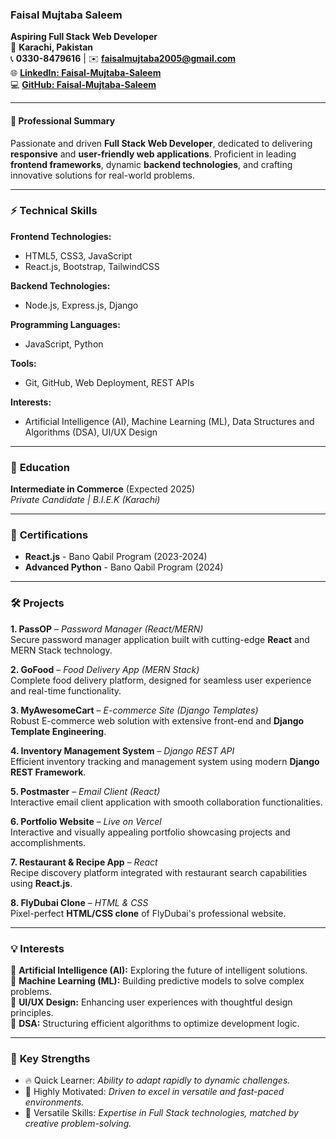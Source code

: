 ### Faisal Mujtaba Saleem
**Aspiring Full Stack Web Developer**  
📍 **Karachi, Pakistan**  
📞 **0330-8479616** | ✉️ **faisalmujtaba2005@gmail.com**  
🌐 **[LinkedIn: Faisal-Mujtaba-Saleem](https://www.linkedin.com/in/faisal-mujtaba-saleem/)**  
💻 **[GitHub: Faisal-Mujtaba-Saleem](https://github.com/Faisal-Mujtaba-Saleem)**  

---

#### 🚀 **Professional Summary**  
Passionate and driven **Full Stack Web Developer**, dedicated to delivering **responsive** and **user-friendly web applications**. Proficient in leading **frontend frameworks**, dynamic **backend technologies**, and crafting innovative solutions for real-world problems.

---

### ⚡ **Technical Skills**  
**Frontend Technologies:**  
- HTML5, CSS3, JavaScript  
- React.js, Bootstrap, TailwindCSS  

**Backend Technologies:**  
- Node.js, Express.js, Django  

**Programming Languages:**  
- JavaScript, Python  

**Tools:**  
- Git, GitHub, Web Deployment, REST APIs  

**Interests:**  
- Artificial Intelligence (AI), Machine Learning (ML), Data Structures and Algorithms (DSA), UI/UX Design  

---

### 🌟 **Education**  
**Intermediate in Commerce** (Expected 2025)  
_Private Candidate | B.I.E.K (Karachi)_  

---

### 📜 **Certifications**  
- **React.js** - Bano Qabil Program (2023-2024)  
- **Advanced Python** - Bano Qabil Program (2024)  

---

### 🛠️ **Projects**  
**1. PassOP** – _Password Manager (React/MERN)_  
Secure password manager application built with cutting-edge **React** and MERN Stack technology.

**2. GoFood** – _Food Delivery App (MERN Stack)_  
Complete food delivery platform, designed for seamless user experience and real-time functionality.

**3. MyAwesomeCart** – _E-commerce Site (Django Templates)_  
Robust E-commerce web solution with extensive front-end and **Django Template Engineering**.

**4. Inventory Management System** – _Django REST API_  
Efficient inventory tracking and management system using modern **Django REST Framework**.

**5. Postmaster** – _Email Client (React)_  
Interactive email client application with smooth collaboration functionalities.

**6. Portfolio Website** – _Live on Vercel_  
Interactive and visually appealing portfolio showcasing projects and accomplishments.  

**7. Restaurant & Recipe App** – _React_  
Recipe discovery platform integrated with restaurant search capabilities using **React.js**.  

**8. FlyDubai Clone** – _HTML & CSS_  
Pixel-perfect **HTML/CSS clone** of FlyDubai's professional website.  

---

### 💡 **Interests**  
🌟 **Artificial Intelligence (AI):** Exploring the future of intelligent solutions.  
🌟 **Machine Learning (ML):** Building predictive models to solve complex problems.  
🌟 **UI/UX Design:** Enhancing user experiences with thoughtful design principles.  
🌟 **DSA:** Structuring efficient algorithms to optimize development logic.  

---

### 🎯 **Key Strengths**  
- 🔥 Quick Learner: *Ability to adapt rapidly to dynamic challenges.*  
- 🤝 Highly Motivated: *Driven to excel in versatile and fast-paced environments.*  
- 📁 Versatile Skills: *Expertise in Full Stack technologies, matched by creative problem-solving.*
